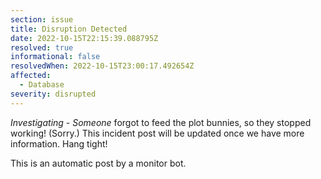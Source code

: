 ```yaml
---
section: issue
title: Disruption Detected
date: 2022-10-15T22:15:39.088795Z
resolved: true
informational: false
resolvedWhen: 2022-10-15T23:00:17.492654Z
affected:
  - Database
severity: disrupted
---
```

*Investigating* - _Someone_ forgot to feed the plot bunnies, so they stopped working! (Sorry.) This incident post will be updated once we have more information. Hang tight!

This is an automatic post by a monitor bot.
        